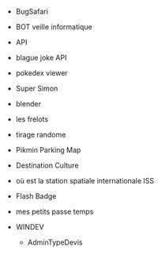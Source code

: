 - BugSafari
- BOT veille informatique
- API
- blague joke API
- pokedex viewer
- Super Simon
- blender
- les frelots
- tirage randome
- Pikmin Parking Map
- Destination Culture
- où est la station spatiale internationale ISS
- Flash Badge

- mes petits passe temps
- WINDEV
    - AdminTypeDevis
    